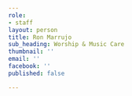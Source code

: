 ```yaml
---
role:
- staff
layout: person
title: Ron Marrujo
sub_heading: Worship & Music Care
thumbnail: ''
email: ''
facebook: ''
published: false

---
```

